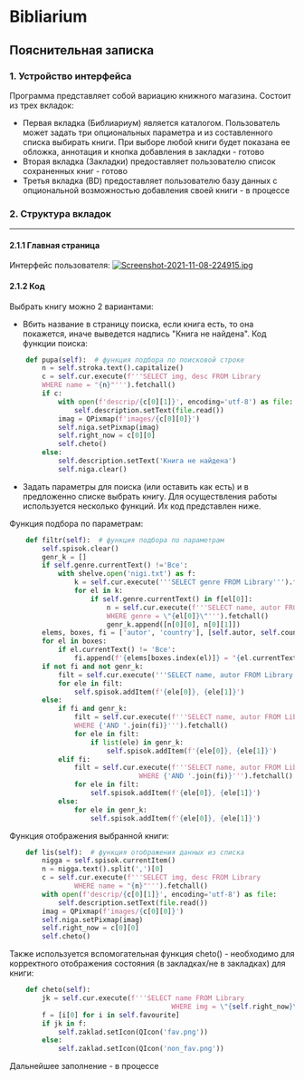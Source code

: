 # Bibliarium
## Пояснительная записка
### 1. Устройство интерфейса
Программа представляет собой вариацию книжного магазина. Состоит из трех вкладок: 
- Первая вкладка (Библиариум) является каталогом. Пользователь может задать три опциональных параметра и из составленного списка выбирать книги. При выборе любой книги будет показана ее обложка, аннотация и кнопка добавления в закладки  - готово
-	Вторая вкладка (Закладки) предоставляет пользователю список сохраненных книг  - готово
-	Третья вкладка (BD) предоставляет пользователю базу данных с опциональной возможностью добавления своей книги - в процессе

### 2. Структура вкладок
-----------------
#### 2.1.1 Главная страница
Интерфейс пользователя:
[![Screenshot-2021-11-08-224915.jpg](https://i.postimg.cc/3w2qtXq5/Screenshot-2021-11-08-224915.jpg)](https://postimg.cc/nscTzDZ0)

#### 2.1.2 Код
Выбрать книгу можно 2 вариантами:
- Вбить название в страницу поиска, если книга есть, то она покажется, иначе выведется надпись "Книга не найдена".
Код функции поиска:
```python
    def pupa(self):  # функция подбора по поисковой строке
        n = self.stroka.text().capitalize()
        c = self.cur.execute(f'''SELECT img, desc FROM Library
        WHERE name = "{n}"''').fetchall()
        if c:
            with open(f'descrip/{c[0][1]}', encoding='utf-8') as file:
                self.description.setText(file.read())
            imag = QPixmap(f'images/{c[0][0]}')
            self.niga.setPixmap(imag)
            self.right_now = c[0][0]
            self.cheto()
        else:
            self.description.setText('Книга не найдена')
            self.niga.clear()
```
- Задать параметры для поиска (или оставить как есть) и в предложенно списке выбрать книгу.
Для осуществления работы используется несколько функций. Их код представлен ниже.

Функция подбора по параметрам:
```python
    def filtr(self):  # функция подбора по параметрам
        self.spisok.clear()
        genr_k = []
        if self.genre.currentText() !='Все':
            with shelve.open('nigi.txt') as f:
                k = self.cur.execute('''SELECT genre FROM Library''').fetchall()
                for el in k:
                    if self.genre.currentText() in f[el[0]]:
                        n = self.cur.execute(f'''SELECT name, autor FROM Library
                        WHERE genre = \"{el[0]}\"''').fetchall()
                        genr_k.append([n[0][0], n[0][1]])
        elems, boxes, fi = ['autor', 'country'], [self.autor, self.country], []
        for el in boxes:
            if el.currentText() != 'Все':
                fi.append(f'{elems[boxes.index(el)]} = "{el.currentText()}"')
        if not fi and not genr_k:
            filt = self.cur.execute('''SELECT name, autor FROM Library''').fetchall()
            for ele in filt:
                self.spisok.addItem(f'{ele[0]}, {ele[1]}')
        else:
            if fi and genr_k:
                filt = self.cur.execute(f'''SELECT name, autor FROM Library
                WHERE {'AND '.join(fi)}''').fetchall()
                for ele in filt:
                    if list(ele) in genr_k:
                        self.spisok.addItem(f'{ele[0]}, {ele[1]}')
            elif fi:
                filt = self.cur.execute(f'''SELECT name, autor FROM Library
                                WHERE {'AND '.join(fi)}''').fetchall()
                for ele in filt:
                    self.spisok.addItem(f'{ele[0]}, {ele[1]}')
            else:
                for ele in genr_k:
                    self.spisok.addItem(f'{ele[0]}, {ele[1]}')
```
Функция отображения выбранной книги:
```python
    def lis(self):  # функция отображения данных из списка
        nigga = self.spisok.currentItem()
        n = nigga.text().split(',')[0]
        c = self.cur.execute(f'''SELECT img, desc FROM Library
                WHERE name = "{n}"''').fetchall()
        with open(f'descrip/{c[0][1]}', encoding='utf-8') as file:
            self.description.setText(file.read())
        imag = QPixmap(f'images/{c[0][0]}')
        self.niga.setPixmap(imag)
        self.right_now = c[0][0]
        self.cheto()
```
Также используется вспомогательная функция cheto() - необходимо для корректного отображения состояния (в закладках/не в закладках) для книги:
```python
    def cheto(self):
        jk = self.cur.execute(f'''SELECT name FROM Library
                                        WHERE img = \"{self.right_now}\"''').fetchall()[0][0]
        f = [i[0] for i in self.favourite]
        if jk in f:
            self.zaklad.setIcon(QIcon('fav.png'))
        else:
            self.zaklad.setIcon(QIcon('non_fav.png'))
```
Дальнейшее заполнение  - в процессе